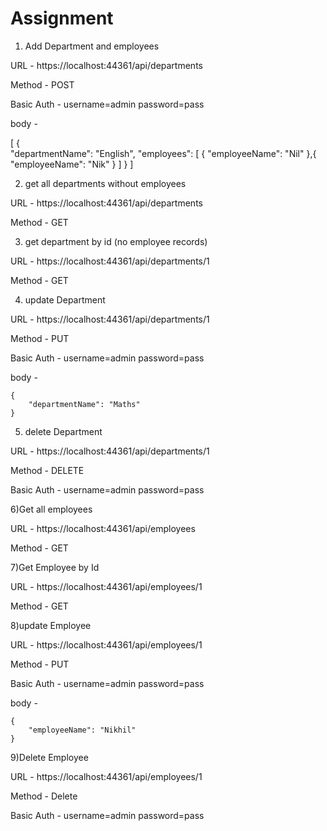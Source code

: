 # Assignment

1) Add Department and employees

URL - https://localhost:44361/api/departments

Method - POST

Basic Auth - username=admin password=pass

body - 

[
    {   
        "departmentName": "English",
        "employees": [
            {
                "employeeName": "Nil"
            },{
                "employeeName": "Nik"
            }
        ]
    }
]

2) get all departments without employees

URL - https://localhost:44361/api/departments

Method - GET

3) get department by id (no employee records)

URL - https://localhost:44361/api/departments/1

Method - GET

4) update Department

URL - https://localhost:44361/api/departments/1

Method - PUT

Basic Auth - username=admin password=pass

body -
   
    {
        "departmentName": "Maths"
    }


5) delete Department

URL - https://localhost:44361/api/departments/1

Method - DELETE

Basic Auth - username=admin password=pass


6)Get all employees

URL - https://localhost:44361/api/employees

Method - GET


7)Get Employee by Id

URL - https://localhost:44361/api/employees/1

Method - GET


8)update Employee

URL - https://localhost:44361/api/employees/1

Method - PUT

Basic Auth - username=admin password=pass

body -

    {
        "employeeName": "Nikhil"
    }


9)Delete Employee

URL - https://localhost:44361/api/employees/1

Method - Delete

Basic Auth - username=admin password=pass

